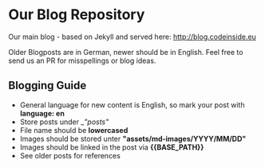 # Our Blog Repository

Our main blog - based on Jekyll and served here:
http://blog.codeinside.eu

Older Blogposts are in German, newer should be in English. Feel free to send us an PR for misspellings or blog ideas.

## Blogging Guide

* General language for new content is English, so mark your post with __language: en__
* Store posts under __"_posts"__
* File name should be __lowercased__
* Images should be stored unter __"assets/md-images/YYYY/MM/DD"__
* Images should be linked in the post via __{{BASE_PATH}}__
* See older posts for references
